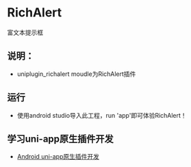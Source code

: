 # RichAlert
富文本提示框

## 说明：
 + uniplugin_richalert moudle为RichAlert插件
## 运行
 + 使用android studio导入此工程，run 'app'即可体验RichAlert！
## 学习uni-app原生插件开发
 + [Android uni-app原生插件开发](https://ask.dcloud.net.cn/article/35416)


	